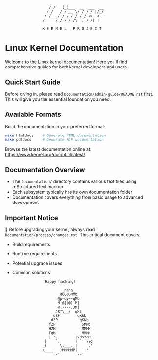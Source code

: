 ```
                     __    _                  
                    / /   (_)___  __  ___  __
                   / /   / / __ \/ / / / |/_/
                  / /___/ / / / / /_/ />  <  
                 /_____/_/_/ /_/\__,_/_/|_|  
                      
                 K E R N E L   P R O J E C T

```

# Linux Kernel Documentation

Welcome to the Linux kernel documentation! Here you'll find comprehensive guides 
for both kernel developers and users.

## Quick Start Guide

Before diving in, please read `Documentation/admin-guide/README.rst` first. This 
will give you the essential foundation you need.

## Available Formats

Build the documentation in your preferred format:

```bash
make htmldocs    # Generate HTML documentation
make pdfdocs     # Generate PDF documentation
```

Browse the latest documentation online at:
https://www.kernel.org/doc/html/latest/

## Documentation Overview

* The `Documentation/` directory contains various text files using 
  reStructuredText markup
* Each subsystem typically has its own documentation folder
* Documentation covers everything from basic usage to advanced development

## Important Notice

📢 Before upgrading your kernel, always read `Documentation/process/changes.rst`.
This critical document covers:

* Build requirements
* Runtime requirements
* Potential upgrade issues
* Common solutions

                     Happy hacking!
```
                          _nnnn_
                         dGGGGMMb
                        @p~qp~~qMb
                        M|@||@) M|
                        @,----.JM|
                       JS^\__/  qKL
                      dZP        qKRb
                     dZP          qKKb
                    fZP            SMMb
                    HZM            MMMM
                    FqM            MMMM
                  __| ".        |\dS"qML
                  |    `.       | `' \Zq
                 _)      \.___.,|     .'
                 \____   )MMMMMP|   .'
                      `-'       `--'
```
